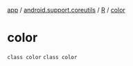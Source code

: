 [app](../../../index.md) / [android.support.coreutils](../../index.md) / [R](../index.md) / [color](.)

# color

`class color`
`class color`